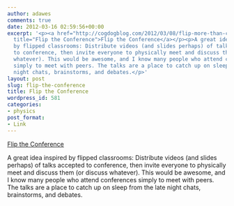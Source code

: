 ```yaml
---
author: adawes
comments: true
date: 2012-03-16 02:59:56+00:00
excerpt: '<p><a href="http://cogdogblog.com/2012/03/08/flip-more-than-classrooms/"
  title="Flip the Conference">Flip the Conference</a></p><p>A great idea inspired
  by flipped classrooms: Distribute videos (and slides perhaps) of talks accepted
  to conference, then invite everyone to physically meet and discuss them (or discuss
  whatever). This would be awesome, and I know many people who attend conferences
  simply to meet with peers. The talks are a place to catch up on sleep from the late
  night chats, brainstorms, and debates.</p>'
layout: post
slug: flip-the-conference
title: Flip the Conference
wordpress_id: 581
categories:
- physics
post_format:
- Link
---
```


[Flip the Conference](http://cogdogblog.com/2012/03/08/flip-more-than-classrooms/)

A great idea inspired by flipped classrooms: Distribute videos (and slides perhaps) of talks accepted to conference, then invite everyone to physically meet and discuss them (or discuss whatever). This would be awesome, and I know many people who attend conferences simply to meet with peers. The talks are a place to catch up on sleep from the late night chats, brainstorms, and debates.
